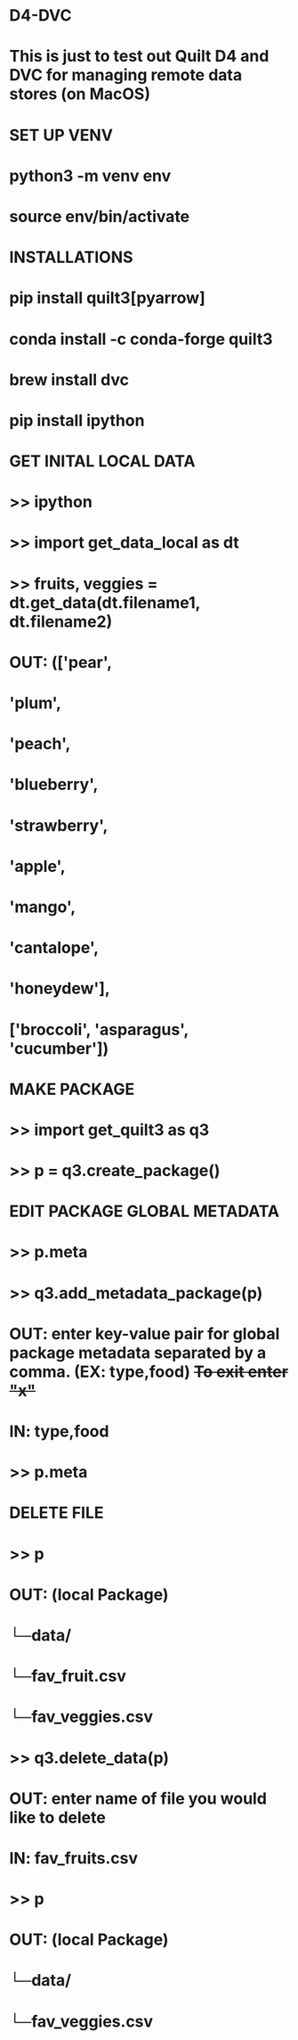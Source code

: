 # D4-DVC
# This is just to test out Quilt D4 and DVC for managing remote data stores (on MacOS)
# 
# SET UP VENV
# python3 -m venv env
# source env/bin/activate
# 
# INSTALLATIONS
# pip install quilt3[pyarrow]
# conda install -c conda-forge quilt3
# brew install dvc
# pip install ipython
# 
# GET INITAL LOCAL DATA
# >> ipython
# >> import get_data_local as dt
# >> fruits, veggies = dt.get_data(dt.filename1, dt.filename2)
#   OUT: (['pear',
#          'plum',
#          'peach',
#          'blueberry',
#          'strawberry',
#          'apple',
#          'mango',
#          'cantalope',
#          'honeydew'],
#         ['broccoli', 'asparagus', 'cucumber'])
# 
# MAKE PACKAGE
# >> import get_quilt3 as q3
# >> p = q3.create_package()
# 
# EDIT PACKAGE GLOBAL METADATA
# >> p.meta
# >> q3.add_metadata_package(p)
#   OUT: enter key-value pair for global package metadata separated by a comma. (EX: type,food) ~~To exit enter "x"~~
#   IN: type,food
# >> p.meta
# 
# DELETE FILE
# >> p
#   OUT: (local Package)
#          └─data/
#             └─fav_fruit.csv
#             └─fav_veggies.csv
# >> q3.delete_data(p)
#   OUT: enter name of file you would like to delete 
#   IN: fav_fruits.csv
# >> p
#   OUT: (local Package)
#          └─data/
#             └─fav_veggies.csv
